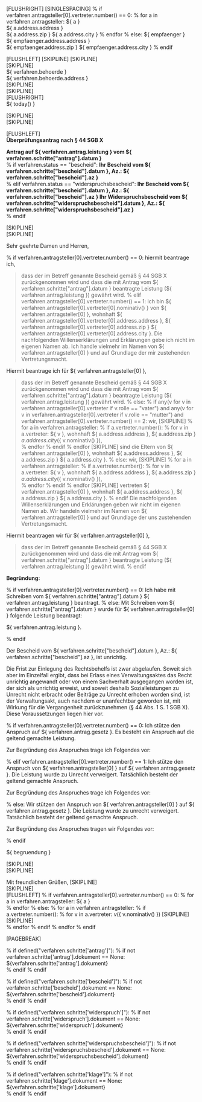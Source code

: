 [FLUSHRIGHT]
[SINGLESPACING]
% if verfahren.antragsteller[0].vertreter.number() == 0:
  % for a in verfahren.antragsteller:
${ a }  
${ a.address.address }  
${ a.address.zip } ${ a.address.city }
  % endfor
% else:
${ empfaenger }  
${ empfaenger.address.address }  
${ empfaenger.address.zip } ${ empfaenger.address.city }
% endif

[FLUSHLEFT]
[SKIPLINE]
[SKIPLINE]  
[SKIPLINE]  
${ verfahren.behoerde }  
${ verfahren.behoerde.address }    
[SKIPLINE]  
[SKIPLINE]  
[FLUSHRIGHT]  
${ today() }  

[SKIPLINE]  
[SKIPLINE]  

[FLUSHLEFT]  
**Überprüfungsantrag nach § 44 SGB X**  

**Antrag auf ${ verfahren.antrag.leistung } vom ${ verfahren.schritte["antrag"].datum }**  
% if verfahren.status == "bescheid":
**Ihr Bescheid vom ${ verfahren.schritte["bescheid"].datum }, Az.: ${ verfahren.schritte["bescheid"].az }**  
% elif verfahren.status == "widerspruchsbescheid":
**Ihr Bescheid vom ${ verfahren.schritte["bescheid"].datum }, Az.: ${ verfahren.schritte["bescheid"].az }
Ihr Widerspruchsbescheid vom ${ verfahren.schritte["widerspruchsbescheid"].datum }, Az.: ${ verfahren.schritte["widerspruchsbescheid"].az }**  
% endif

[SKIPLINE]  
[SKIPLINE]  

Sehr geehrte Damen und Herren,

% if verfahren.antragsteller[0].vertreter.number() == 0:
hiermit beantrage ich,  

 > dass der im Betreff genannte Bescheid gemäß § 44 SGB X zurückgenommen wird und dass die mit Antrag vom ${ verfahren.schritte["antrag"].datum } beantragte Leistung (${ verfahren.antrag.leistung }) gewährt wird.
% elif verfahren.antragsteller[0].vertreter.number() == 1:
ich bin ${ verfahren.antragsteller[0].vertreter[0].nominativ() } von ${ verfahren.antragsteller[0] }, wohnhaft ${ verfahren.antragsteller[0].vertreter[0].address.address }, ${ verfahren.antragsteller[0].vertreter[0].address.zip } ${ verfahren.antragsteller[0].vertreter[0].address.city }. Die nachfolgenden Willenserklärungen und Erklärungen gebe ich nicht im eigenen Namen ab. Ich handle vielmehr im Namen von ${ verfahren.antragsteller[0] } und auf Grundlage der mir zustehenden Vertretungsmacht.  

Hiermit beantrage ich für ${ verfahren.antragsteller[0] },  

 > dass der im Betreff genannte Bescheid gemäß § 44 SGB X zurückgenommen wird und dass die mit Antrag vom ${ verfahren.schritte["antrag"].datum } beantragte Leistung (${ verfahren.antrag.leistung }) gewährt wird.
% else:
  % if any(v for v in verfahren.antragsteller[0].vertreter if v.rolle == "vater") and any(v for v in verfahren.antragsteller[0].vertreter if v.rolle == "mutter") and verfahren.antragsteller[0].vertreter.number() == 2:
wir,
[SKIPLINE]
    % for a in verfahren.antragsteller:
      % if a.vertreter.number():
        % for v in a.vertreter:
${ v }, wohnhaft ${ a.address.address }, ${ a.address.zip } ${ a.address.city } (${ v.nominativ() }),  
        % endfor
      % endif
    % endfor
[SKIPLINE]
sind die Eltern von ${ verfahren.antragsteller[0] }, wohnhaft ${ a.address.address }, ${ a.address.zip } ${ a.address.city }. 
  % else:
wir,
[SKIPLINE]
    % for a in verfahren.antragsteller:
      % if a.vertreter.number():
        % for v in a.vertreter:
${ v }, wohnhaft ${ a.address.address }, ${ a.address.zip } ${ a.address.city } (${ v.nominativ() }),  
        % endfor
      % endif
    % endfor
[SKIPLINE]
vertreten ${ verfahren.antragsteller[0] }, wohnhaft ${ a.address.address }, ${ a.address.zip } ${ a.address.city }.
  % endif
Die nachfolgenden Willenserklärungen und Erklärungen geben wir nicht im eigenen Namen ab. Wir handeln vielmehr im Namen von ${ verfahren.antragsteller[0] } und auf Grundlage der uns zustehenden Vertretungsmacht.  

Hiermit beantragen wir für ${ verfahren.antragsteller[0] },  

 > dass der im Betreff genannte Bescheid gemäß § 44 SGB X zurückgenommen wird und dass die mit Antrag vom ${ verfahren.schritte["antrag"].datum } beantragte Leistung (${ verfahren.antrag.leistung }) gewährt wird.
% endif


**Begründung:**

% if verfahren.antragsteller[0].vertreter.number() == 0:
Ich habe mit Schreiben vom ${ verfahren.schritte["antrag"].datum } 
${ verfahren.antrag.leistung } beantragt.
% else:
Mit Schreiben vom ${ verfahren.schritte["antrag"].datum } wurde für ${ verfahren.antragsteller[0] } folgende Leistung beantragt:  

${ verfahren.antrag.leistung }.  

% endif

 
Der Bescheid vom ${ verfahren.schritte["bescheid"].datum }, Az.: ${ verfahren.schritte["bescheid"].az }, ist unrichtig.

Die Frist zur Einlegung des Rechtsbehelfs ist zwar abgelaufen. Soweit sich aber im Einzelfall ergibt, dass bei Erlass eines Verwaltungsaktes das Recht unrichtig angewandt oder von einem Sachverhalt ausgegangen worden ist, der sich als unrichtig erweist, und soweit deshalb Sozialleistungen zu Unrecht nicht erbracht oder Beiträge zu Unrecht erhoben worden sind, ist der Verwaltungsakt, auch nachdem er unanfechtbar geworden ist, mit Wirkung für die Vergangenheit zurückzunehmen (§ 44 Abs. 1 S. 1 SGB X). Diese Voraussetzungen liegen hier vor.

% if verfahren.antragsteller[0].vertreter.number() == 0:
Ich stütze den Anspruch auf ${ verfahren.antrag.gesetz }. Es besteht ein Anspruch auf die geltend gemachte Leistung.  

Zur Begründung des Anspruches trage ich Folgendes vor:  

% elif verfahren.antragsteller[0].vertreter.number() == 1:
Ich stütze den Anspruch von ${ verfahren.antragsteller[0] } auf ${ verfahren.antrag.gesetz }. Die  Leistung wurde zu Unrecht verweigert. Tatsächlich besteht der geltend gemachte Anspruch.  

Zur Begründung des Anspruches trage ich Folgendes vor:  

% else:
Wir stützen den Anspruch von ${ verfahren.antragsteller[0] } auf ${ verfahren.antrag.gesetz }. Die Leistung wurde zu unrecht verweigert. Tatsächlich besteht der geltend gemachte Anspruch.  

Zur Begründung des Anspruches tragen wir Folgendes vor:  

% endif


${ begruendung }  
  


[SKIPLINE]  
[SKIPLINE]  

Mit freundlichen Grüßen, 
[SKIPLINE]  
[SKIPLINE]  
[FLUSHLEFT]
% if verfahren.antragsteller[0].vertreter.number() == 0:
  % for a in verfahren.antragsteller:
${ a }   
  % endfor
% else:
  % for a in verfahren.antragsteller:
    % if a.vertreter.number():
      % for v in a.vertreter:
${ v } (${ v.nominativ() })
[SKIPLINE]  
[SKIPLINE]  
      % endfor
    % endif
  % endfor
% endif


[PAGEBREAK]

% if defined("verfahren.schritte['antrag']"):
% if not verfahren.schritte['antrag'].dokument == None:
${verfahren.schritte['antrag'].dokument}  
% endif
% endif

% if defined("verfahren.schritte['bescheid']"):
% if not verfahren.schritte['bescheid'].dokument == None:
${verfahren.schritte['bescheid'].dokument}  
% endif
% endif

% if defined("verfahren.schritte['widerspruch']"):
% if not verfahren.schritte['widerspruch'].dokument == None:
${verfahren.schritte['widerspruch'].dokument}  
% endif
% endif

% if defined("verfahren.schritte['widerspruchsbescheid']"):
% if not verfahren.schritte['widerspruchsbescheid'].dokument == None:
${verfahren.schritte['widerspruchsbescheid'].dokument}  
% endif
% endif

% if defined("verfahren.schritte['klage']"):
% if not verfahren.schritte['klage'].dokument == None:
${verfahren.schritte['klage'].dokument}  
% endif
% endif